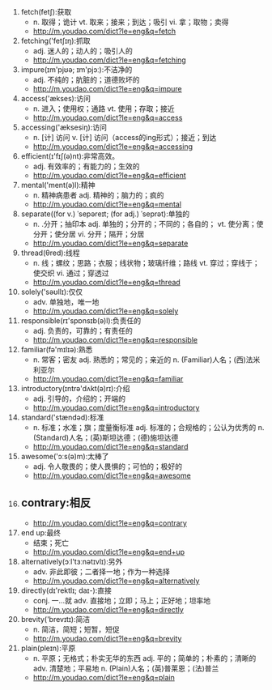 1. fetch(fetʃ):获取
    - n. 取得；诡计 vt. 取来；接来；到达；吸引 vi. 拿；取物；卖得
    - http://m.youdao.com/dict?le=eng&q=fetch
2. fetching('fetʃɪŋ):抓取
    - adj. 迷人的；动人的；吸引人的
    - http://m.youdao.com/dict?le=eng&q=fetching
3. impure(ɪm'pjʊə; ɪm'pjɔː):不洁净的
    - adj. 不纯的；肮脏的；道德败坏的
    - http://m.youdao.com/dict?le=eng&q=impure
4. access('ækses):访问
    - n. 进入；使用权；通路 vt. 使用；存取；接近
    - http://m.youdao.com/dict?le=eng&q=access
5. accessing('æksesiŋ):访问
    - n. [计] 访问 v. [计] 访问（access的ing形式）；接近；到达
    - http://m.youdao.com/dict?le=eng&q=accessing
6. efficient(ɪ'fɪʃ(ə)nt):非常高效。
    - adj. 有效率的；有能力的；生效的
    - http://m.youdao.com/dict?le=eng&q=efficient
7. mental('ment(ə)l):精神
    - n. 精神病患者 adj. 精神的；脑力的；疯的
    - http://m.youdao.com/dict?le=eng&q=mental
8. separate((for v.) ˈsepəreɪt; (for adj.) ˈseprət):单独的
    - n. .分开；抽印本 adj. 单独的；分开的；不同的；各自的； vt. 使分离；使分开；使分居 vi. 分开；隔开；分居
    - http://m.youdao.com/dict?le=eng&q=separate
9. thread(θred):线程
    - n. 线；螺纹；思路；衣服；线状物；玻璃纤维；路线 vt. 穿过；穿线于；使交织 vi. 通过；穿透过
    - http://m.youdao.com/dict?le=eng&q=thread
10. solely('səʊllɪ):仅仅
    - adv. 单独地，唯一地
    - http://m.youdao.com/dict?le=eng&q=solely
11. responsible(rɪ'spɒnsɪb(ə)l):负责任的
    - adj. 负责的，可靠的；有责任的
    - http://m.youdao.com/dict?le=eng&q=responsible
12. familiar(fə'mɪlɪə):熟悉
    - n. 常客；密友 adj. 熟悉的；常见的；亲近的 n. (Familiar)人名；(西)法米利亚尔
    - http://m.youdao.com/dict?le=eng&q=familiar
13. introductory(ɪntrə'dʌkt(ə)rɪ):介绍
    - adj. 引导的，介绍的；开端的
    - http://m.youdao.com/dict?le=eng&q=introductory
14. standard('stændəd):标准
    - n. 标准；水准；旗；度量衡标准 adj. 标准的；合规格的；公认为优秀的 n. (Standard)人名；(英)斯坦达德；(德)施坦达德
    - http://m.youdao.com/dict?le=eng&q=standard
15. awesome('ɔːs(ə)m):太棒了
    - adj. 令人敬畏的；使人畏惧的；可怕的；极好的
    - http://m.youdao.com/dict?le=eng&q=awesome
16. contrary:相反
    - 
    - http://m.youdao.com/dict?le=eng&q=contrary
17. end up:最终
    - 结束；死亡
    - http://m.youdao.com/dict?le=eng&q=end+up
18. alternatively(ɔːl'tɜːnətɪvlɪ):另外
    - adv. 非此即彼；二者择一地；作为一种选择
    - http://m.youdao.com/dict?le=eng&q=alternatively
19. directly(dɪ'rektlɪ; daɪ-):直接
    - conj. 一…就 adv. 直接地；立即；马上；正好地；坦率地
    - http://m.youdao.com/dict?le=eng&q=directly
20. brevity('brevɪtɪ):简洁
    - n. 简洁，简短；短暂，短促
    - http://m.youdao.com/dict?le=eng&q=brevity
21. plain(pleɪn):平原
    - n. 平原；无格式；朴实无华的东西 adj. 平的；简单的；朴素的；清晰的 adv. 清楚地；平易地 n. (Plain)人名；(英)普莱恩；(法)普兰
    - http://m.youdao.com/dict?le=eng&q=plain